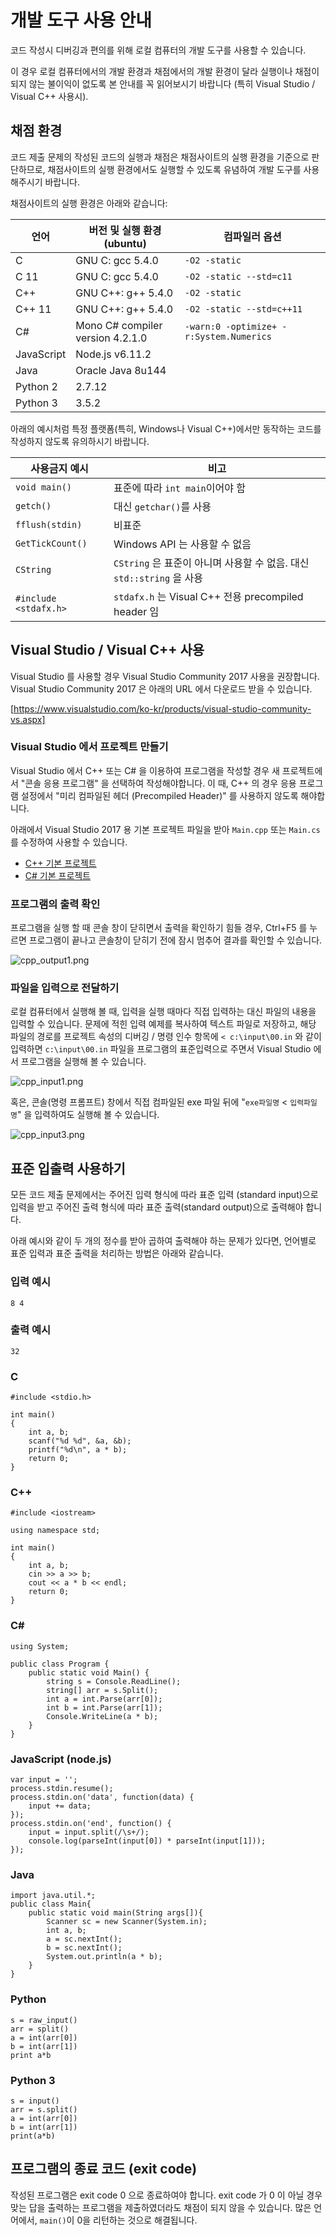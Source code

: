 <script>
document.children[0].children[1].children[0].children[0].remove()
</script>
<!--BEGIN-->

# 개발 도구 사용 안내

코드 작성시 디버깅과 편의를 위해 로컬 컴퓨터의 개발 도구를 사용할 수 있습니다.

이 경우 로컬 컴퓨터에서의 개발 환경과 채점에서의 개발 환경이 달라 실행이나 채점이 되지 않는 불이익이 없도록 본 안내를 꼭 읽어보시기 바랍니다 (특히 Visual Studio / Visual C++ 사용시).

## 채점 환경

코드 제출 문제의 작성된 코드의 실행과 채점은 채점사이트의 실행 환경을 기준으로 판단하므로, 
채점사이트의 실행 환경에서도 실행할 수 있도록 유념하여 개발 도구를 사용해주시기 바랍니다.

채점사이트의 실행 환경은 아래와 같습니다:

| 언어 | 버전 및 실행 환경 (ubuntu)| 컴파일러 옵션 |
|---|---|---|
| C | GNU C: gcc 5.4.0 | `-O2 -static` |
| C 11 | GNU C: gcc 5.4.0 | `-O2 -static --std=c11` |
| C++ | GNU C++: g++ 5.4.0 | `-O2 -static` |
| C++ 11 | GNU C++: g++ 5.4.0 | `-O2 -static --std=c++11` |
| C# | Mono C# compiler version 4.2.1.0 | `-warn:0 -optimize+ -r:System.Numerics` |
| JavaScript | Node.js v6.11.2 | |
| Java | Oracle Java 8u144 | |
| Python 2 | 2.7.12 | |
| Python 3 | 3.5.2 | |

아래의 예시처럼 특정 플랫폼(특히, Windows나 Visual C++)에서만 동작하는 코드를 작성하지 않도록 유의하시기 바랍니다.

|사용금지 예시|비고|
|---|---|
|`void main()`|  표준에 따라 `int main`이어야 함|
|`getch()`| 대신 `getchar()`를 사용|
|`fflush(stdin)` | 비표준|
|`GetTickCount()` | Windows API 는 사용할 수 없음|
|`CString`| `CString` 은 표준이 아니며 사용할 수 없음. 대신 `std::string` 을 사용|
|`#include <stdafx.h>`|`stdafx.h` 는 Visual C++ 전용 precompiled header 임|

## Visual Studio / Visual C++ 사용

Visual Studio 를 사용할 경우 Visual Studio Community 2017 사용을 권장합니다. Visual Studio Community 2017 은 아래의 URL 에서 다운로드 받을 수 있습니다.

<a href='https://www.visualstudio.com/ko-kr/products/visual-studio-community-vs.aspx' target='_blank'>[https://www.visualstudio.com/ko-kr/products/visual-studio-community-vs.aspx]</a>

### Visual Studio 에서 프로젝트 만들기

Visual Studio 에서 C++ 또는 C# 을 이용하여 프로그램을 작성할 경우 새 프로젝트에서 "콘솔 응용 프로그램" 을 선택하여 작성해야합니다.
이 때, C++ 의 경우 응용 프로그램 설정에서 "미리 컴파일된 헤더 (Precompiled Header)" 를 사용하지 않도록 해야합니다.

아래에서 Visual Studio 2017 용 기본 프로젝트 파일을 받아 `Main.cpp` 또는 `Main.cs` 를 수정하여 사용할 수 있습니다.

* [C++ 기본 프로젝트](cpp_proj.zip)
* [C# 기본 프로젝트](cs_proj.zip)

### 프로그램의 출력 확인

프로그램을 실행 할 때 콘솔 창이 닫히면서 출력을 확인하기 힘들 경우,
Ctrl+F5 를 누르면 프로그램이 끝나고 콘솔창이 닫히기 전에 잠시 멈추어 결과를 확인할 수 있습니다.

![cpp_output1.png](cpp_output1.png)

### 파일을 입력으로 전달하기

로컬 컴퓨터에서 실행해 볼 때, 입력을 실행 때마다 직접 입력하는 대신 파일의 내용을 입력할 수 있습니다.
문제에 적힌 입력 예제를 복사하여 텍스트 파일로 저장하고,
해당 파일의 경로를 프로젝트 속성의 디버깅 / 명령 인수 항목에 `< c:\input\00.in` 와 같이 입력하면 `c:\input\00.in` 파일을 프로그램의 표준입력으로 주면서
Visual Studio 에서 프로그램을 실행해 볼 수 있습니다.

![cpp_input1.png](cpp_input1.png)

혹은, 콘솔(명령 프롬프트) 창에서 직접 컴파일된 exe 파일 뒤에 "`exe파일명` < `입력파일명`" 을 입력하여도 실행해 볼 수 있습니다.

![cpp_input3.png](cpp_input3.png)

## 표준 입출력 사용하기

모든 코드 제출 문제에서는 주어진 입력 형식에 따라 표준 입력 (standard input)으로 입력을 받고 주어진 출력 형식에 따라 표준 출력(standard output)으로 출력해야 합니다.

아래 예시와 같이 두 개의 정수를 받아 곱하여 출력해야 하는 문제가 있다면, 언어별로 표준 입력과 표준 출력을 처리하는 방법은 아래와 같습니다.

### 입력 예시

```
8 4
```

### 출력 예시

```
32
```

### C

```
#include <stdio.h>

int main()
{
	int a, b;
	scanf("%d %d", &a, &b);
	printf("%d\n", a * b);
	return 0;
}
```

### C++

```
#include <iostream>

using namespace std;

int main()
{
	int a, b;
	cin >> a >> b;
	cout << a * b << endl;
	return 0;
}
```

### C&#35;

```
using System;

public class Program {
    public static void Main() {
        string s = Console.ReadLine();
        string[] arr = s.Split();
        int a = int.Parse(arr[0]);
        int b = int.Parse(arr[1]);
        Console.WriteLine(a * b);
    }
}
```

### JavaScript (node.js)

```
var input = '';
process.stdin.resume();
process.stdin.on('data', function(data) {
    input += data;
});
process.stdin.on('end', function() {
    input = input.split(/\s+/);
    console.log(parseInt(input[0]) * parseInt(input[1]));
});
```

### Java

```
import java.util.*;
public class Main{
    public static void main(String args[]){
        Scanner sc = new Scanner(System.in);
        int a, b;
        a = sc.nextInt();
        b = sc.nextInt();
        System.out.println(a * b);
    }
}
```

### Python

```
s = raw_input()
arr = split()
a = int(arr[0])
b = int(arr[1])
print a*b
```

### Python 3

```
s = input()
arr = s.split()
a = int(arr[0])
b = int(arr[1])
print(a*b)
```

## 프로그램의 종료 코드 (exit code)

작성된 프로그램은 exit code 0 으로 종료하여야 합니다. exit code 가 0 이 아닐 경우 맞는 답을 출력하는 프로그램을 제출하였더라도 채점이 되지 않을 수 있습니다. 많은 언어에서, `main()`이 0을 리턴하는 것으로 해결됩니다.

<!--END-->
